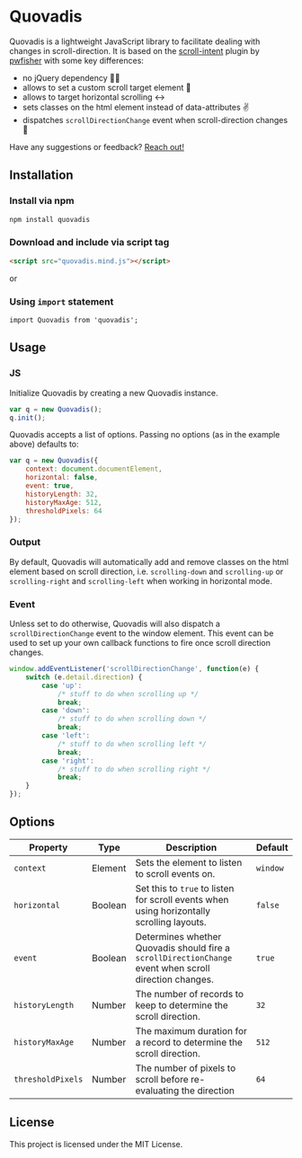 # Quovadis

Quovadis is a lightweight JavaScript library to facilitate dealing with changes in scroll-direction. It is based on the [scroll-intent](https://github.com/pwfisher/scroll-intent.js) plugin by [pwfisher](https://github.com/pwfisher) with some key differences:

- no jQuery dependency 🙅‍♂️
- allows to set a custom scroll target element 🎯
- allows to target horizontal scrolling ↔️
- sets classes on the html element instead of data-attributes ✌️
- dispatches `scrollDirectionChange` event when scroll-direction changes 🚨

Have any suggestions or feedback? [Reach out!](mailto:mail@timjuedemann.de)

## Installation
### Install via npm
```js
npm install quovadis
```

### Download and include via script tag
```html
<script src="quovadis.mind.js"></script>
```

or

### Using `import` statement
```jss
import Quovadis from 'quovadis';
```

## Usage
### JS
Initialize Quovadis by creating a new Quovadis instance.

```js
var q = new Quovadis();
q.init();
```

Quovadis accepts a list of options. Passing no options (as in the example above) defaults to:

```js
var q = new Quovadis({
    context: document.documentElement,
    horizontal: false,
    event: true,
    historyLength: 32,
    historyMaxAge: 512,
    thresholdPixels: 64
});
```

### Output
By default, Quovadis will automatically add and remove classes on the html element based on scroll direction, i.e. `scrolling-down` and `scrolling-up` or `scrolling-right` and `scrolling-left` when working in horizontal mode.

### Event
Unless set to do otherwise, Quovadis will also dispatch a `scrollDirectionChange` event to the window element. This event can be used to set up your own callback functions to fire once scroll direction changes.

```js
window.addEventListener('scrollDirectionChange', function(e) {
	switch (e.detail.direction) {
		case 'up':
			/* stuff to do when scrolling up */
			break;
		case 'down':
			/* stuff to do when scrolling down */
			break;
		case 'left':
			/* stuff to do when scrolling left */
			break;
		case 'right':
			/* stuff to do when scrolling right */
			break;
	}
});
```

## Options

| Property | Type | Description | Default  |
|---------------------------|-------------|---------------|---------|
| `context` | Element | Sets the element to listen to scroll events on. | `window` |
| `horizontal` | Boolean | Set this to `true` to listen for scroll events when using horizontally scrolling layouts. | `false` |
| `event` | Boolean | Determines whether Quovadis should fire a `scrollDirectionChange` event when scroll direction changes. | `true` |
| `historyLength` | Number | The number of records to keep to determine the scroll direction. | `32` |
| `historyMaxAge` | Number | The maximum duration for a record to determine the scroll direction. | `512` |
| `thresholdPixels` | Number | The number of pixels to scroll before re-evaluating the direction | `64` |

## License

This project is licensed under the MIT License.